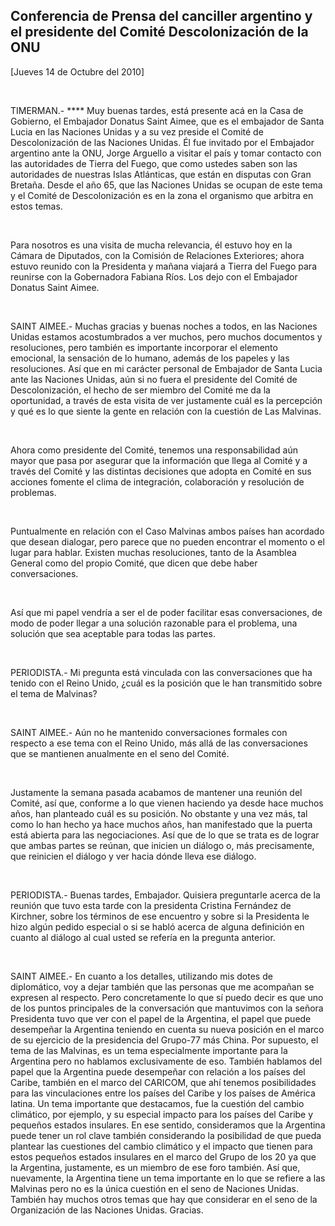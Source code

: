 Conferencia de Prensa del canciller argentino y el presidente del Comité Descolonización de la ONU
--------------------------------------------------------------------------------------------------

[Jueves 14 de Octubre del 2010]

 

TIMERMAN.- **** Muy buenas tardes, está presente acá en la Casa de
Gobierno, el Embajador Donatus Saint Aimee, que es el embajador de Santa
Lucia en las Naciones Unidas y a su vez preside el Comité de
Descolonización de las Naciones Unidas. Él fue invitado por el Embajador
argentino ante la ONU, Jorge Arguello a visitar el país y tomar contacto
con las autoridades de Tierra del Fuego, que como ustedes saben son las
autoridades de nuestras Islas Atlánticas, que están en disputas con Gran
Bretaña. Desde el año 65, que las Naciones Unidas se ocupan de este tema
y el Comité de Descolonización es en la zona el organismo que arbitra en
estos temas.

 

Para nosotros es una visita de mucha relevancia, él estuvo hoy en la
Cámara de Diputados, con la Comisión de Relaciones Exteriores; ahora
estuvo reunido con la Presidenta y mañana viajará a Tierra del Fuego
para reunirse con la Gobernadora Fabiana Ríos. Los dejo con el Embajador
Donatus Saint Aimee.

 

SAINT AIMEE.- Muchas gracias y buenas noches a todos, en las Naciones
Unidas estamos acostumbrados a ver muchos, pero muchos documentos y
resoluciones, pero también es importante incorporar el elemento
emocional, la sensación de lo humano, además de los papeles y las
resoluciones. Así que en mi carácter personal de Embajador de Santa
Lucia ante las Naciones Unidas, aún si no fuera el presidente del Comité
de Descolonización, el hecho de ser miembro del Comité me da la
oportunidad, a través de esta visita de ver justamente cuál es la
percepción y qué es lo que siente la gente en relación con la cuestión
de Las Malvinas.

 

Ahora como presidente del Comité, tenemos una responsabilidad aún mayor
que pasa por asegurar que la información que llega al Comité y a través
del Comité y las distintas decisiones que adopta en Comité en sus
acciones fomente el clima de integración, colaboración y resolución de
problemas.

 

Puntualmente en relación con el Caso Malvinas ambos países han acordado
que desean dialogar, pero parece que no pueden encontrar el momento o el
lugar para hablar. Existen muchas resoluciones, tanto de la Asamblea
General como del propio Comité, que dicen que debe haber conversaciones.

 

Así que mi papel vendría a ser el de poder facilitar esas
conversaciones, de modo de poder llegar a una solución razonable para el
problema, una solución que sea aceptable para todas las partes.

 

PERIODISTA.- Mi pregunta está vinculada con las conversaciones que ha
tenido con el Reino Unido, ¿cuál es la posición que le han transmitido
sobre el tema de Malvinas?

 

SAINT AIMEE.- Aún no he mantenido conversaciones formales con respecto a
ese tema con el Reino Unido, más allá de las conversaciones que se
mantienen anualmente en el seno del Comité.

 

Justamente la semana pasada acabamos de mantener una reunión del Comité,
así que, conforme a lo que vienen haciendo ya desde hace muchos años,
han planteado cuál es su posición. No obstante y una vez más, tal como
lo han hecho ya hace muchos años, han manifestado que la puerta está
abierta para las negociaciones. Así que de lo que se trata es de lograr
que ambas partes se reúnan, que inicien un diálogo o, más precisamente,
que reinicien el diálogo y ver hacia dónde lleva ese diálogo.

 

PERIODISTA.- Buenas tardes, Embajador. Quisiera preguntarle acerca de la
reunión que tuvo esta tarde con la presidenta Cristina Fernández de
Kirchner, sobre los términos de ese encuentro y sobre si la Presidenta
le hizo algún pedido especial o si se habló acerca de alguna definición
en cuanto al diálogo al cual usted se refería en la pregunta anterior.

 

SAINT AIMEE.- En cuanto a los detalles, utilizando mis dotes de
diplomático, voy a dejar también que las personas que me acompañan se
expresen al respecto. Pero concretamente lo que sí puedo decir es que
uno de los puntos principales de la conversación que mantuvimos con la
señora Presidenta tuvo que ver con el papel de la Argentina, el papel
que puede desempeñar la Argentina teniendo en cuenta su nueva posición
en el marco de su ejercicio de la presidencia del Grupo-77 más China.
Por supuesto, el tema de las Malvinas, es un tema especialmente
importante para la Argentina pero no hablamos exclusivamente de eso.
También hablamos del papel que la Argentina puede desempeñar con
relación a los países del Caribe, también en el marco del CARICOM, que
ahí tenemos posibilidades para las vinculaciones entre los países del
Caribe y los países de América latina. Un tema importante que
destacamos, fue la cuestión del cambio climático, por ejemplo, y su
especial impacto para los países del Caribe y pequeños estados
insulares. En ese sentido, consideramos que la Argentina puede tener un
rol clave también considerando la posibilidad de que pueda plantear las
cuestiones del cambio climático y el impacto que tienen para estos
pequeños estados insulares en el marco del Grupo de los 20 ya que la
Argentina, justamente, es un miembro de ese foro también. Así que,
nuevamente, la Argentina tiene un tema importante en lo que se refiere a
las Malvinas pero no es la única cuestión en el seno de Naciones Unidas.
También hay muchos otros temas que hay que considerar en el seno de la
Organización de las Naciones Unidas. Gracias.    

 

 

 

        
